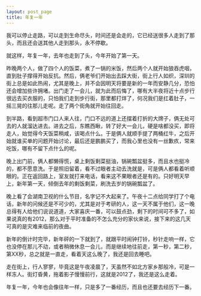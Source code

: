```yaml
---
layout: post_page
title: 年复一年  
---
```


我可以停止走路，可以走到生命尽头，时间还是会走的，它已经送很多人走到了那头，而且还会送其他人走到那头，永不停歇。
 
就这样，年复一年，去年也走到了头，今年开始了第一天。
 
昨晚两个人，做了四个人的饭菜，煮了一锅的米饭，然后两个人就开始狼吞虎咽，直到肚子撑得开始反抗。然后，俩老爷们开始出去踩大街，街上行人如织，深圳的街上总是如此热闹，尤其是晚上，并不会因明天将要是新的一年而安静几分，恐怕还会增加些许拥堵。出门走了一会儿，就为此而后悔了，哪有大半夜将近十点步行很远去买衣服的，只怕我们走到步行街，那里都打烊了，何况我们是扛着肚子，一摇三晃的往那儿走呢。走了两个街角就开始往回走。
 
到半路，看到超市门口人来人往，门口不远的道上还摆着打折的大牌子，俩无处可去的人就溜达进去。进去之后，东瞧西瞅，转了好大一会儿，硬是啥都没买，即将走人，始觉得今天饭菜稍咸，该喝点什么。于是俩人就顺手提了两桶红牛，之后开始就谁买单的问题开始讨论，最后还是鹏鹏买了，而我心里也没有一丝歉疚，常来吃饭，哪有不留下点什么的呢。
 
晚上出门前，俩人都懒得慌，桌上剩饭剩菜挺油，锅碗瓢盆挺多，而且水也挺冷的，都不愿意洗。于是照旧留着，看不过眼者主动去洗就是，可是俩人都看着听顺眼的。正在返回路上，室友就打来电话，看来这不果眼者还是有的。只好明天早上，新年第一天，倾倒去年的剩饭剩菜，刷洗去岁的锅碗瓢盆了。
 
晚上看了会湖南卫视的什么节目，名字记不大起来了。午夜十二点给同学打了个电话，新年的问候还是不可少的，尤其是对于考研的人，这一天不属于他们，这一晚总得有人给他们说说道道，大家喜庆一番，可以鼓点劲，剩下的时间可不多了，如果说真的有2012，那么对于平时准备的不怎么充分的家伙来说，接下来的这几天可真的是灾难来临前的夜曲。
 
新年的倒计时完毕，新年砰的一下就到了，就跟平时闹钟打铃，秒针走响一样，它也没停在那儿不动，或者稍微休息一会儿，而是继续地往前走，第一秒，第二秒，第XX秒，总之就是一直走，看着天这么晚了，我还是回去睡吧。
 
走在街上，行人寥寥，毕竟这是午夜凌晨了，天虽然不如北方家乡那般冷，可是一样冻人。街灯昏黄，拖着影子慢慢前行，这就是2012了，我还是这么走着。
 
年复一年，今年也会像往年一样，只是多了一番经历，而且也还要去经历下一番。